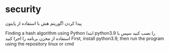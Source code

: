 # security

پیدا کردن اگوریتم هش با استفاده از پایتون

Finding a hash algorithm using Python
ابتدا python3.9 را نصب کنید سپس با استفاده از مخزن برنامه را اجرا کنید
First, install python3.9, then run the program using the repository linux or cmd
